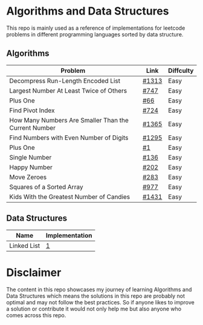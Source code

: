# Algorithms and Data Structures

This repo is mainly used as a reference of implementations for leetcode problems in different programming languages sorted by data structure.

## Algorithms 

| Problem                                              | Link                                                                                        | Diffculty |
| ---------------------------------------------------- | ------------------------------------------------------------------------------------------- | --------- |
| Decompress Run-Length Encoded List                   | [#1313](https://leetcode.com/problems/decompress-run-length-encoded-list)                   | Easy      |
| Largest Number At Least Twice of Others              | [#747](https://leetcode.com/problems/largest-number-at-least-twice-of-others)               | Easy      |
| Plus One                                             | [#66](https://leetcode.com/problems/plus-one)                                               | Easy      |
| Find Pivot Index                                     | [#724](https://leetcode.com/problems/find-pivot-index)                                      | Easy      |
| How Many Numbers Are Smaller Than the Current Number | [#1365](https://leetcode.com/problems/how-many-numbers-are-smaller-than-the-current-number) | Easy      |
| Find Numbers with Even Number of Digits              | [#1295](https://leetcode.com/problems/find-numbers-with-even-number-of-digits/)             | Easy      |
| Plus One                                             | [#1](https://leetcode.com/problems/two-sum)                                                 | Easy      |
| Single Number                                        | [#136](https://leetcode.com/problems/single-number)                                         | Easy      |
| Happy Number                                         | [#202](https://leetcode.com/problems/happy-number)                                          | Easy      |
| Move Zeroes                                          | [#283](https://leetcode.com/problems/move-zeroes/)                                          | Easy      |
| Squares of a Sorted Array                            | [#977](https://leetcode.com/problems/squares-of-a-sorted-array/)                            | Easy      |
| Kids With the Greatest Number of Candies             | [#1431](https://leetcode.com/problems/kids-with-the-greatest-number-of-candies/)            | Easy      |

## Data Structures

| Name  | Implementation |   
|-------|----------------|
| Linked List | [1](https://github.com/sidou01/leetcode-practice/blob/master/src/ds-implementations/linked_list.cpp) |


# Disclaimer

The content in this repo showcases my journey of learning Algorithms and Data Structures
which means the solutions in this repo are probably not optimal and may not follow the best practices. So if anyone likes to improve a solution or contribute it would not only help me but also anyone who comes across this repo.
